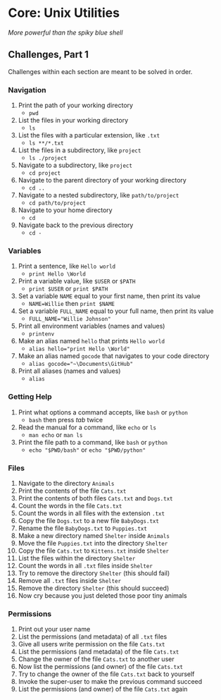 # Core: Unix Utilities

_More powerful than the spiky blue shell_

## Challenges, Part 1

Challenges within each section are meant to be solved in order.

### Navigation

1.  Print the path of your working directory
    - `pwd`
1.  List the files in your working directory
    - `ls`
1.  List the files with a particular extension, like `.txt`
    - `ls **/*.txt`
1.  List the files in a subdirectory, like `project`
    - `ls ./project`
1.  Navigate to a subdirectory, like `project`
    - `cd project`
1.  Navigate to the parent directory of your working directory
    - `cd ..`
1.  Navigate to a nested subdirectory, like `path/to/project`
    - `cd path/to/project`
1.  Navigate to your home directory
    - `cd`
1.  Navigate back to the previous directory
    - `cd -`

### Variables

1.  Print a sentence, like `Hello world`
    - `print Hello \World`
1.  Print a variable value, like `$USER` or `$PATH`
    - `print $USER` or `print $PATH`
1.  Set a variable `NAME` equal to your first name, then print its value
    - `NAME=Willie` then `print $NAME`
1.  Set a variable `FULL_NAME` equal to your full name, then print its value
    - `FULL_NAME="Willie Johnson"`
1.  Print all environment variables (names and values)
    - `printenv`
1.  Make an alias named `hello` that prints `Hello world`
    - `alias hello="print Hello \World"`
1.  Make an alias named `gocode` that navigates to your code directory
    - `alias gocode="~\Documents\GitHub"`
1.  Print all aliases (names and values)
    - `alias`

### Getting Help

1.  Print what options a command accepts, like `bash` or `python`
    - `bash` then press *tab* twice
1.  Read the manual for a command, like `echo` or `ls`
    - `man echo` or `man ls`
1.  Print the file path to a command, like `bash` or `python`
    - `echo "$PWD/bash"` or `echo "$PWD/python"`

### Files

1.  Navigate to the directory `Animals`
1.  Print the contents of the file `Cats.txt`
1.  Print the contents of both files `Cats.txt` and `Dogs.txt`
1.  Count the words in the file `Cats.txt`
1.  Count the words in all files with the extension `.txt`
1.  Copy the file `Dogs.txt` to a new file `BabyDogs.txt`
1.  Rename the file `BabyDogs.txt` to `Puppies.txt`
1.  Make a new directory named `Shelter` inside `Animals`
1.  Move the file `Puppies.txt` into the directory `Shelter`
1.  Copy the file `Cats.txt` to `Kittens.txt` inside `Shelter`
1.  List the files within the directory `Shelter`
1.  Count the words in all `.txt` files inside `Shelter`
1.  Try to remove the directory `Shelter` (this should fail)
1.  Remove all `.txt` files inside `Shelter`
1.  Remove the directory `Shelter` (this should succeed)
1.  Now cry because you just deleted those poor tiny animals

### Permissions

1.  Print out your user name
1.  List the permissions (and metadata) of all `.txt` files
1.  Give all users write permission on the file `Cats.txt`
1.  List the permissions (and metadata) of the file `Cats.txt`
1.  Change the owner of the file `Cats.txt` to another user
1.  Now list the permissions (and owner) of the file `Cats.txt`
1.  Try to change the owner of the file `Cats.txt` back to yourself
1.  Invoke the super-user to make the previous command succeed
1.  List the permissions (and owner) of the file `Cats.txt` again
